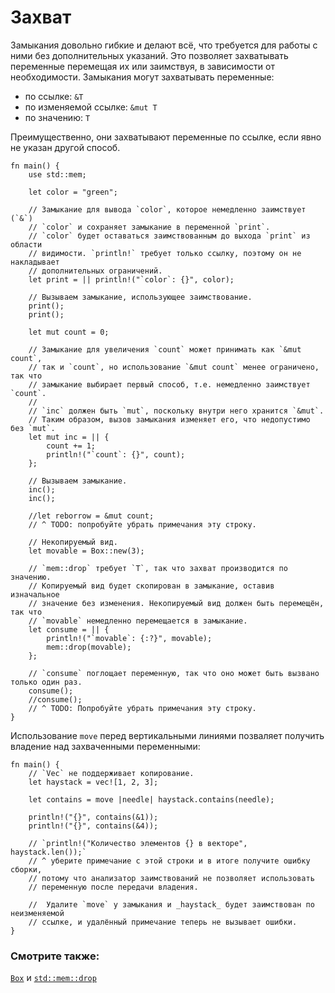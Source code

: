 # Захват

Замыкания довольно гибкие и делают всё, что требуется для работы с ними без
дополнительных указаний. Это позволяет захватывать переменные перемещая их или
заимствуя, в зависимости от необходимости.
Замыкания могут захватывать переменные:

- по ссылке: `&T`
- по изменяемой ссылке: `&mut T`
- по значению: `T`

Преимущественно, они захватывают переменные по ссылке, если явно не указан другой
способ.

```rust,editable
fn main() {
    use std::mem;

    let color = "green";

    // Замыкание для вывода `color`, которое немедленно заимствует (`&`)
    // `color` и сохраняет замыкание в переменной `print`.
    // `color` будет оставаться заимствованным до выхода `print` из области
    // видимости. `println!` требует только ссылку, поэтому он не накладывает
    // дополнительных ограничений.
    let print = || println!("`color`: {}", color);

    // Вызываем замыкание, использующее заимствование.
    print();
    print();

    let mut count = 0;

    // Замыкание для увеличения `count` может принимать как `&mut count`,
    // так и `count`, но использование `&mut count` менее ограничено, так что
    // замыкание выбирает первый способ, т.е. немедленно заимствует `count`.
    //
    // `inc` должен быть `mut`, поскольку внутри него хранится `&mut`.
    // Таким образом, вызов замыкания изменяет его, что недопустимо без `mut`.
    let mut inc = || {
        count += 1;
        println!("`count`: {}", count);
    };

    // Вызываем замыкание.
    inc();
    inc();

    //let reborrow = &mut count;
    // ^ TODO: попробуйте убрать примечания эту строку.

    // Некопируемый вид.
    let movable = Box::new(3);

    // `mem::drop` требует `T`, так что захват производится по значению.
    // Копируемый вид будет скопирован в замыкание, оставив изначальное
    // значение без изменения. Некопируемый вид должен быть перемещён, так что
    // `movable` немедленно перемещается в замыкание.
    let consume = || {
        println!("`movable`: {:?}", movable);
        mem::drop(movable);
    };

    // `consume` поглощает переменную, так что оно может быть вызвано только один раз.
    consume();
    //consume();
    // ^ TODO: Попробуйте убрать примечания эту строку.
}
```

Использование `move` перед вертикальными линиями позваляет получить владение над захваченными переменными:

```rust,editable
fn main() {
    // `Vec` не поддерживает копирование.
    let haystack = vec![1, 2, 3];

    let contains = move |needle| haystack.contains(needle);

    println!("{}", contains(&1));
    println!("{}", contains(&4));

    // `println!("Количество элементов {} в векторе", haystack.len());`
    // ^ уберите примечание с этой строки и в итоге получите ошибку сборки,
    // потому что анализатор заимствований не позволяет использовать
    // переменную после передачи владения.
    
    //  Удалите `move` у замыкания и _haystack_ будет заимствован по неизменяемой 
    // ссылке, и удалённый примечание теперь не вызывает ошибки.
}
```

### Смотрите также:

[`Box`](../../std/box.md) и [`std::mem::drop`](https://doc.rust-lang.org/std/mem/fn.drop.html)
